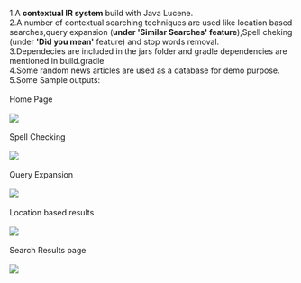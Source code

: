 1.A <b>contextual IR system</b> build with Java Lucene. <br>
2.A number of contextual searching techniques are used like location based searches,query expansion (<b>under 'Similar Searches' feature</b>),Spell cheking (under <b>'Did you mean'</b> feature) and stop words removal.<br>
3.Dependecies are included in the jars folder and gradle dependencies are mentioned in build.gradle<br>
4.Some random news articles are used as a database for demo purpose.<br>
5.Some Sample outputs:
<br><br>Home Page<br><br>
<img src="https://cloud.githubusercontent.com/assets/20284438/26353416/f487f410-3fdd-11e7-90d7-39ae03b85081.png">
<br><br>Spell Checking<br><br>
<img src="https://cloud.githubusercontent.com/assets/20284438/26353423/fdf81fde-3fdd-11e7-9812-93db60dddf8a.png">
<br><br>Query Expansion<br><br>
<img src="https://cloud.githubusercontent.com/assets/20284438/26353430/036bef90-3fde-11e7-934d-fad64ab73f2e.png">
<br><br>Location based results <br><br>
<img src="https://cloud.githubusercontent.com/assets/20284438/26353434/086d03e4-3fde-11e7-86ae-88460e941708.png">
<br><br>Search Results page <br><br>
<img src="https://cloud.githubusercontent.com/assets/20284438/26353442/0f1270da-3fde-11e7-9825-d9ac3712d1a1.png">



